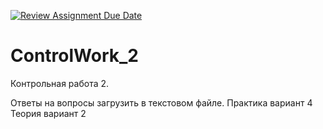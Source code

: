 ﻿[![Review Assignment Due Date](https://classroom.github.com/assets/deadline-readme-button-24ddc0f5d75046c5622901739e7c5dd533143b0c8e959d652212380cedb1ea36.svg)](https://classroom.github.com/a/vh2RdsY6)
# ControlWork_2
Контрольная работа 2.

Ответы на вопросы загрузить в текстовом файле.
Практика вариант 4
Теория вариант 2